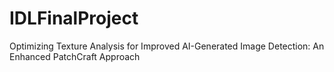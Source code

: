 # IDLFinalProject
Optimizing Texture Analysis for Improved AI-Generated Image Detection: An Enhanced PatchCraft Approach
